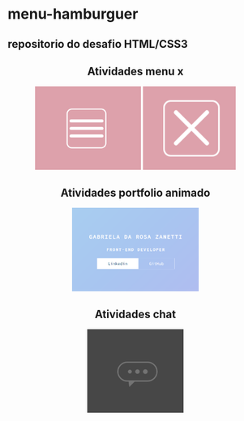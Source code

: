 # menu-hamburguer
## repositorio do desafio HTML/CSS3
<div align="center">
    <h2>Atividades menu x</h2>
    <img height="165em" src="img_atividades/transition1.png"/>
    <img height="165em" src="img_atividades/transition2.png"/>
</div>
<div align="center">
    <h2>Atividades portfolio animado</h2>
    <img height="165em" src="img_atividades/keyframe1.png"/>
</div>
<div align="center">
    <h2>Atividades chat</h2>
    <img height="165em" src="img_atividades/keyframe2.png"/>
</div>
